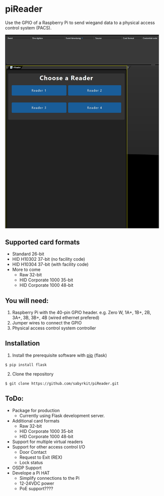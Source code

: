 # piReader
Use the GPIO of a Raspberry Pi to send wiegand data to a physical access control system (PACS).

![alt text](https://github.com/sabyrkit/piReader/blob/main/assets/piReader.gif?raw=true)

## Supported card formats

* Standard 26-bit
* HID H10302 37-bit (no facility code)
* HID H10304 37-bit (with facility code)
* More to come
  * Raw 32-bit
  * HID Corporate 1000 35-bit
  * HID Corporate 1000 48-bit

## You will need:

1. Raspberry Pi with the 40-pin GPIO header. e.g. Zero W, 1A+, 1B+, 2B, 3A+, 3B, 3B+, 4B (wired ethernet prefered)
2. Jumper wires to connect the GPIO
3. Physical access control system controller

## Installation

1. Install the prerequisite software with [pip](https://docs.python.org/3/installing/index.html) (flask)
  ```
  $ pip install flask
  ```
2. Clone the repository
  ```
  $ git clone https://github.com/sabyrkit/piReader.git
  ```

## ToDo:

* Package for production
  * Currently using Flask development server.
* Additional card formats
  * Raw 32-bit
  * HID Corporate 1000 35-bit
  * HID Corporate 1000 48-bit
* Support for multiple virtual readers
* Support for other access control I/O
  * Door Contact
  * Request to Exit (REX)
  * Lock status
* OSDP Support
* Develope a Pi HAT
  * Simplify connections to the Pi
  * 12-24VDC power
  * PoE support????
